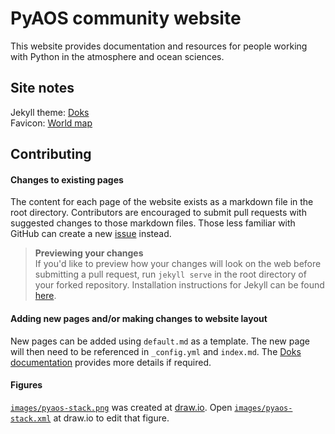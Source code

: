 # PyAOS community website

This website provides documentation and resources for people working with Python in the atmosphere and ocean sciences.

## Site notes

Jekyll theme: [Doks](https://jekyllthemes.io/theme/doks-documentation-jekyll-theme)  
Favicon: [World map](https://favicon.io/emoji-favicons/world-map/) 

## Contributing

#### Changes to existing pages
The content for each page of the website exists as a markdown file in the root directory.
Contributors are encouraged to submit pull requests with suggested changes to those markdown files.
Those less familiar with GitHub can create a new [issue](https://github.com/PyAOS/pyaos.github.io/issues) instead.

> **Previewing your changes**  
> If you'd like to preview how your changes will look on the web before submitting a pull request,
> run `jekyll serve` in the root directory of your forked repository.
> Installation instructions for Jekyll can be found [here](https://jekyllrb.com/docs/installation/).

#### Adding new pages and/or making changes to website layout
New pages can be added using `default.md` as a template.
The new page will then need to be referenced in `_config.yml` and `index.md`.
The [Doks documentation](https://doks.themejack.com/blue/) provides more details if required.

#### Figures
[`images/pyaos-stack.png`](https://github.com/PyAOS/pyaos.github.io/blob/master/images/pyaos-stack.png) was created at [draw.io](https://www.draw.io/). Open [`images/pyaos-stack.xml`](https://github.com/PyAOS/pyaos.github.io/blob/master/images/pyaos-stack.xml) at draw.io to edit that figure.
